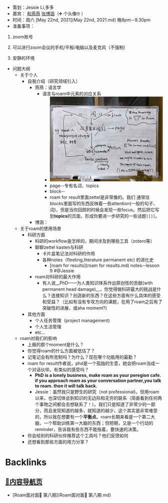 - 策划：Jessie Li,多多
- 嘉宾： [和燕燕](和燕燕.md) [张博涵](张博涵.md)（➕ 个头像🤓  ）
- 时间：周六 [May 22nd, 2021](May 22nd, 2021.md) 晚8pm--9.30pm
- 准备事项：
    
1. zoom账号
    
2. 可以进行zoom会议的手机/平板/电脑以及麦克风（不强制）
    
3. 安静的环境
- 问题大纲
    - 关于个人
        - 自我介绍（研究领域引入）
            - 燕燕：语言学
                - 语言与roam中元素的对应关系
                    - ![](../images/A5bZgAzk_S.png?)
                    - page--专有名词、topics
                    - block--
                    - roam for result里面zettel是非常像的。我们 通常往blocks里面写的东西反映着一些attention(一般的句子、词)，但是当你回顾的时候会发现一些focus。然后把它写到**topics**的页面，形成你要进一步研究的一些话题`[[]]`。
            - 博涵：
    - 关于roam的使用场景
        - 科研方面
            - 科研的workflow是怎样的，期间涉及到哪些工具（zotero等）
            - 聊聊zettel kasten与科研
                - 卡片盒笔记法对科研的作用
                - 各种notes（fleeting,literature permanent etc) 的进化史
                    - [roam for results](roam for results.md) notes--lesson 9 #@Jessie
            - roam对科研的最大作用
                - 有人说__PhD——为人类知识体系作出原创性的贡献(with permanent head damage)__，你觉得做科研最大的挑战是什么？连接知识？创造新的东西？在这些方面有什么具体的感受和受益？（比如有没有专攻方向的课题，在用了roam之后有了突破性的进展，或aha moment?)
        - 其他方面
            - 个人任务管理（project management)
            - 个人生活管理
            - etc...
    - roam对我们的影响
        - 上瘾的那个moment是什么？
        - 你觉得roam的什么方面被低估了？
        - 记笔记会有所克制吗？为什么？现在哪个功能用的最勤？
        - roam for result作者说，phd是一个孤独的生意，她会把roam当成一个对话伙伴。有类似的感受吗？
            - __PhD is a lonely business, make roam as your peregion cafe. if you approach roam as your conversation partner,you talk to roam. then it will talk back.__
            - Jessie：虽然我只是野生的研究（not professional)，但用roam以来，也深切体会到知识的无边际和无穷的联系（简直看到任何两个事物之间都会去想联系了！）。我们只是知道了非常少的一部分，而且发现知道的越多，就知道的越少，这个其实是非常难受的，所以我在想要有一个**平衡点**。roam长期来看是一个第二大脑，一个帮助训练第一大脑的东西；但短期，又是一个行动的reminder，告诉我有些东西不能拖着，要快速的决策。
        - 你会给别的科研伙伴推荐这个工具吗？他们反馈如何
        - 还想看到那些方面的用力分享？

# Backlinks
## [🎈内容导航页](🎈内容导航页.md)
- [Roam面对面🍜 第八期](Roam面对面🍜 第八期.md)

